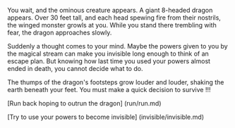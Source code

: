 You wait, and the ominous creature appears. A giant 8-headed dragon appears.
Over 30 feet tall, and each head spewing fire from their nostrils, the winged monster growls at you.
While you stand there trembling with fear, the dragon approaches slowly.

Suddenly a thought comes to your mind.
Maybe the powers given to you by the magical stream can make you invisible long enough to think of an escape plan.
But knowing how last time you used your powers almost ended in death, you cannot decide what to do.

The thumps of the dragon's footsteps grow louder and louder, shaking the earth beneath your feet.
You must make a quick decision to survive !!!

[Run back hoping to outrun the dragon] (run/run.md)

[Try to use your powers to become invisible] (invisible/invisible.md)